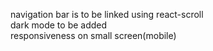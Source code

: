 navigation bar is to be linked using react-scroll
<br/>
dark mode to be added
<br/>
responsiveness on small screen(mobile)

